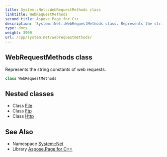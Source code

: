 ```yaml
---
title: System::Net::WebRequestMethods class
linktitle: WebRequestMethods
second_title: Aspose.Page for C++
description: 'System::Net::WebRequestMethods class. Represents the string constants of web requests in C++.'
type: docs
weight: 3900
url: /cpp/system.net/webrequestmethods/
---
```

## WebRequestMethods class


Represents the string constants of web requests.

```cpp
class WebRequestMethods
```

## Nested classes

* Class [File](./file/)
* Class [Ftp](./ftp/)
* Class [Http](./http/)
## See Also

* Namespace [System::Net](../)
* Library [Aspose.Page for C++](../../)
